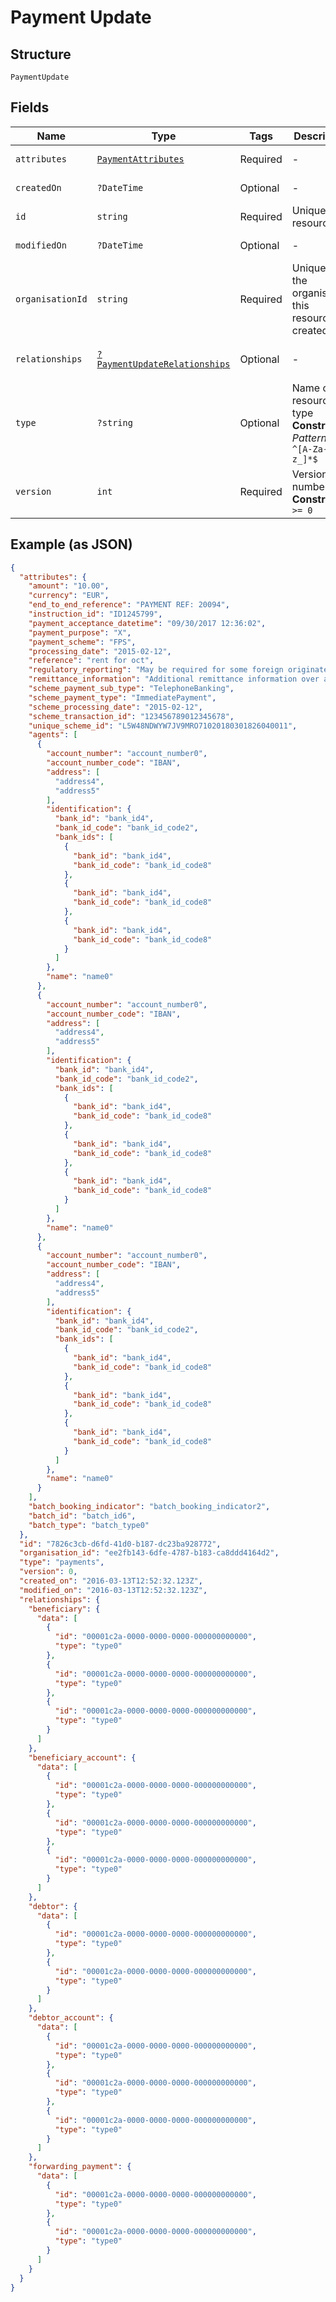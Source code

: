 
# Payment Update

## Structure

`PaymentUpdate`

## Fields

| Name | Type | Tags | Description | Getter | Setter |
|  --- | --- | --- | --- | --- | --- |
| `attributes` | [`PaymentAttributes`](../../doc/models/payment-attributes.md) | Required | - | getAttributes(): PaymentAttributes | setAttributes(PaymentAttributes attributes): void |
| `createdOn` | `?DateTime` | Optional | - | getCreatedOn(): ?\DateTime | setCreatedOn(?\DateTime createdOn): void |
| `id` | `string` | Required | Unique resource ID | getId(): string | setId(string id): void |
| `modifiedOn` | `?DateTime` | Optional | - | getModifiedOn(): ?\DateTime | setModifiedOn(?\DateTime modifiedOn): void |
| `organisationId` | `string` | Required | Unique ID of the organisation this resource is created by | getOrganisationId(): string | setOrganisationId(string organisationId): void |
| `relationships` | [`?PaymentUpdateRelationships`](../../doc/models/payment-update-relationships.md) | Optional | - | getRelationships(): ?PaymentUpdateRelationships | setRelationships(?PaymentUpdateRelationships relationships): void |
| `type` | `?string` | Optional | Name of the resource type<br>**Constraints**: *Pattern*: `^[A-Za-z_]*$` | getType(): ?string | setType(?string type): void |
| `version` | `int` | Required | Version number<br>**Constraints**: `>= 0` | getVersion(): int | setVersion(int version): void |

## Example (as JSON)

```json
{
  "attributes": {
    "amount": "10.00",
    "currency": "EUR",
    "end_to_end_reference": "PAYMENT REF: 20094",
    "instruction_id": "ID1245799",
    "payment_acceptance_datetime": "09/30/2017 12:36:02",
    "payment_purpose": "X",
    "payment_scheme": "FPS",
    "processing_date": "2015-02-12",
    "reference": "rent for oct",
    "regulatory_reporting": "May be required for some foreign originated payments",
    "remittance_information": "Additional remittance information over and above reference information",
    "scheme_payment_sub_type": "TelephoneBanking",
    "scheme_payment_type": "ImmediatePayment",
    "scheme_processing_date": "2015-02-12",
    "scheme_transaction_id": "123456789012345678",
    "unique_scheme_id": "L5W48NDWYW7JV9MRO71020180301826040011",
    "agents": [
      {
        "account_number": "account_number0",
        "account_number_code": "IBAN",
        "address": [
          "address4",
          "address5"
        ],
        "identification": {
          "bank_id": "bank_id4",
          "bank_id_code": "bank_id_code2",
          "bank_ids": [
            {
              "bank_id": "bank_id4",
              "bank_id_code": "bank_id_code8"
            },
            {
              "bank_id": "bank_id4",
              "bank_id_code": "bank_id_code8"
            },
            {
              "bank_id": "bank_id4",
              "bank_id_code": "bank_id_code8"
            }
          ]
        },
        "name": "name0"
      },
      {
        "account_number": "account_number0",
        "account_number_code": "IBAN",
        "address": [
          "address4",
          "address5"
        ],
        "identification": {
          "bank_id": "bank_id4",
          "bank_id_code": "bank_id_code2",
          "bank_ids": [
            {
              "bank_id": "bank_id4",
              "bank_id_code": "bank_id_code8"
            },
            {
              "bank_id": "bank_id4",
              "bank_id_code": "bank_id_code8"
            },
            {
              "bank_id": "bank_id4",
              "bank_id_code": "bank_id_code8"
            }
          ]
        },
        "name": "name0"
      },
      {
        "account_number": "account_number0",
        "account_number_code": "IBAN",
        "address": [
          "address4",
          "address5"
        ],
        "identification": {
          "bank_id": "bank_id4",
          "bank_id_code": "bank_id_code2",
          "bank_ids": [
            {
              "bank_id": "bank_id4",
              "bank_id_code": "bank_id_code8"
            },
            {
              "bank_id": "bank_id4",
              "bank_id_code": "bank_id_code8"
            },
            {
              "bank_id": "bank_id4",
              "bank_id_code": "bank_id_code8"
            }
          ]
        },
        "name": "name0"
      }
    ],
    "batch_booking_indicator": "batch_booking_indicator2",
    "batch_id": "batch_id6",
    "batch_type": "batch_type0"
  },
  "id": "7826c3cb-d6fd-41d0-b187-dc23ba928772",
  "organisation_id": "ee2fb143-6dfe-4787-b183-ca8ddd4164d2",
  "type": "payments",
  "version": 0,
  "created_on": "2016-03-13T12:52:32.123Z",
  "modified_on": "2016-03-13T12:52:32.123Z",
  "relationships": {
    "beneficiary": {
      "data": [
        {
          "id": "00001c2a-0000-0000-0000-000000000000",
          "type": "type0"
        },
        {
          "id": "00001c2a-0000-0000-0000-000000000000",
          "type": "type0"
        },
        {
          "id": "00001c2a-0000-0000-0000-000000000000",
          "type": "type0"
        }
      ]
    },
    "beneficiary_account": {
      "data": [
        {
          "id": "00001c2a-0000-0000-0000-000000000000",
          "type": "type0"
        },
        {
          "id": "00001c2a-0000-0000-0000-000000000000",
          "type": "type0"
        },
        {
          "id": "00001c2a-0000-0000-0000-000000000000",
          "type": "type0"
        }
      ]
    },
    "debtor": {
      "data": [
        {
          "id": "00001c2a-0000-0000-0000-000000000000",
          "type": "type0"
        },
        {
          "id": "00001c2a-0000-0000-0000-000000000000",
          "type": "type0"
        }
      ]
    },
    "debtor_account": {
      "data": [
        {
          "id": "00001c2a-0000-0000-0000-000000000000",
          "type": "type0"
        },
        {
          "id": "00001c2a-0000-0000-0000-000000000000",
          "type": "type0"
        },
        {
          "id": "00001c2a-0000-0000-0000-000000000000",
          "type": "type0"
        }
      ]
    },
    "forwarding_payment": {
      "data": [
        {
          "id": "00001c2a-0000-0000-0000-000000000000",
          "type": "type0"
        },
        {
          "id": "00001c2a-0000-0000-0000-000000000000",
          "type": "type0"
        }
      ]
    }
  }
}
```

